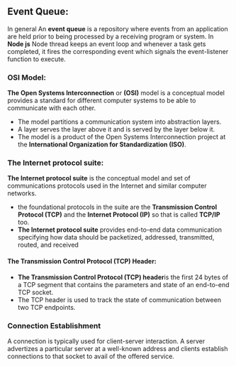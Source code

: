 ## Event Queue:
In general An **event queue** is a repository where events from an application are held prior to being processed by a receiving program or system.
In **Node js**  Node thread keeps an event loop and whenever a task gets completed, it fires the corresponding event which signals the event-listener function to execute.

### OSI Model:
**The Open Systems Interconnection** or **(OSI)** model is a conceptual model provides a standard for different computer systems to be able to communicate with each other.
- The model partitions a communication system into abstraction layers.
- A layer serves the layer above it and is served by the layer below it.
- The model is a product of the Open Systems Interconnection project at the **International Organization for Standardization (ISO)**.

### The Internet protocol suite:
**The Internet protocol suite**  is the conceptual model and set of communications protocols used in the Internet and similar computer networks.
- the foundational protocols in the suite are the **Transmission Control Protocol (TCP)** and the **Internet Protocol (IP)** so that is called **TCP/IP** too. 
- **The Internet protocol suite** provides end-to-end data communication specifying how data should be packetized, addressed, transmitted, routed, and received


#### The Transmission Control Protocol (TCP) Header:
- **The Transmission Control Protocol (TCP) header**is the first 24 bytes of a TCP segment that contains the parameters and state of an end-to-end TCP socket.
- The TCP header is used to track the state of communication between two TCP endpoints.

### Connection Establishment
A connection is typically used for client-server interaction. A server advertizes a particular server at a well-known address and clients establish connections to that socket to avail of the offered service.


